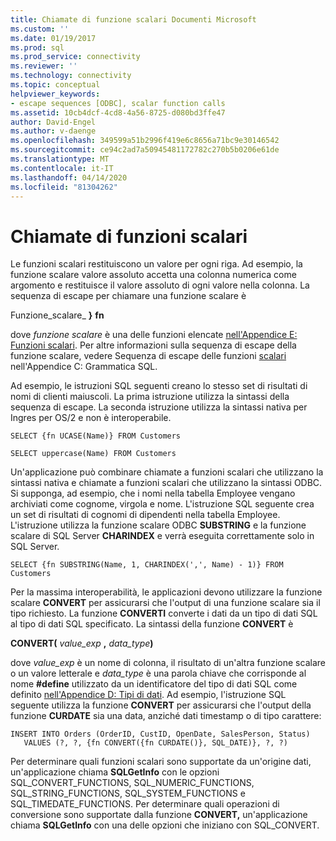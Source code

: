 ```yaml
---
title: Chiamate di funzione scalari Documenti Microsoft
ms.custom: ''
ms.date: 01/19/2017
ms.prod: sql
ms.prod_service: connectivity
ms.reviewer: ''
ms.technology: connectivity
ms.topic: conceptual
helpviewer_keywords:
- escape sequences [ODBC], scalar function calls
ms.assetid: 10cb4dcf-4cd8-4a56-8725-d080bd3ffe47
author: David-Engel
ms.author: v-daenge
ms.openlocfilehash: 349599a51b2996f419e6c8656a71bc9e30146542
ms.sourcegitcommit: ce94c2ad7a50945481172782c270b5b0206e61de
ms.translationtype: MT
ms.contentlocale: it-IT
ms.lasthandoff: 04/14/2020
ms.locfileid: "81304262"
---
```

# <a name="scalar-function-calls"></a>Chiamate di funzioni scalari
Le funzioni scalari restituiscono un valore per ogni riga. Ad esempio, la funzione scalare valore assoluto accetta una colonna numerica come argomento e restituisce il valore assoluto di ogni valore nella colonna. La sequenza di escape per chiamare una funzione scalare è  
  
 Funzione_scalare_ **}** **fn**    
  
 dove *funzione scalare* è una delle funzioni elencate [nell'Appendice E: Funzioni scalari](../../../odbc/reference/appendixes/appendix-e-scalar-functions.md). Per altre informazioni sulla sequenza di escape della funzione scalare, vedere Sequenza di escape delle funzioni [scalari](../../../odbc/reference/appendixes/scalar-function-escape-sequence.md) nell'Appendice C: Grammatica SQL.  
  
 Ad esempio, le istruzioni SQL seguenti creano lo stesso set di risultati di nomi di clienti maiuscoli. La prima istruzione utilizza la sintassi della sequenza di escape. La seconda istruzione utilizza la sintassi nativa per Ingres per OS/2 e non è interoperabile.  
  
```  
SELECT {fn UCASE(Name)} FROM Customers  
  
SELECT uppercase(Name) FROM Customers  
```  
  
 Un'applicazione può combinare chiamate a funzioni scalari che utilizzano la sintassi nativa e chiamate a funzioni scalari che utilizzano la sintassi ODBC. Si supponga, ad esempio, che i nomi nella tabella Employee vengano archiviati come cognome, virgola e nome. L'istruzione SQL seguente crea un set di risultati di cognomi di dipendenti nella tabella Employee. L'istruzione utilizza la funzione scalare ODBC **SUBSTRING** e la funzione scalare di SQL Server **CHARINDEX** e verrà eseguita correttamente solo in SQL Server.  
  
```  
SELECT {fn SUBSTRING(Name, 1, CHARINDEX(',', Name) - 1)} FROM Customers  
```  
  
 Per la massima interoperabilità, le applicazioni devono utilizzare la funzione scalare **CONVERT** per assicurarsi che l'output di una funzione scalare sia il tipo richiesto. La funzione **CONVERTI** converte i dati da un tipo di dati SQL al tipo di dati SQL specificato. La sintassi della funzione **CONVERT** è  
  
 **CONVERT(** _value_exp_ **,** _data_type_**)**  
  
 dove *value_exp* è un nome di colonna, il risultato di un'altra funzione scalare o un valore letterale e *data_type* è una parola chiave che corrisponde al nome **#define** utilizzato da un identificatore del tipo di dati SQL come definito [nell'Appendice D: Tipi di dati](../../../odbc/reference/appendixes/appendix-d-data-types.md). Ad esempio, l'istruzione SQL seguente utilizza la funzione **CONVERT** per assicurarsi che l'output della funzione **CURDATE** sia una data, anziché dati timestamp o di tipo carattere:  
  
```  
INSERT INTO Orders (OrderID, CustID, OpenDate, SalesPerson, Status)  
   VALUES (?, ?, {fn CONVERT({fn CURDATE()}, SQL_DATE)}, ?, ?)  
```  
  
 Per determinare quali funzioni scalari sono supportate da un'origine dati, un'applicazione chiama **SQLGetInfo** con le opzioni SQL_CONVERT_FUNCTIONS, SQL_NUMERIC_FUNCTIONS, SQL_STRING_FUNCTIONS, SQL_SYSTEM_FUNCTIONS e SQL_TIMEDATE_FUNCTIONS. Per determinare quali operazioni di conversione sono supportate dalla funzione **CONVERT,** un'applicazione chiama **SQLGetInfo** con una delle opzioni che iniziano con SQL_CONVERT.
